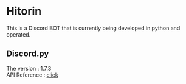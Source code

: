 # Hitorin
This is a Discord BOT that is currently being developed in python and operated.
## Discord.py
The version : 1.7.3  
API Reference : [click](https://discordpy.readthedocs.io/en/stable/api.html)
